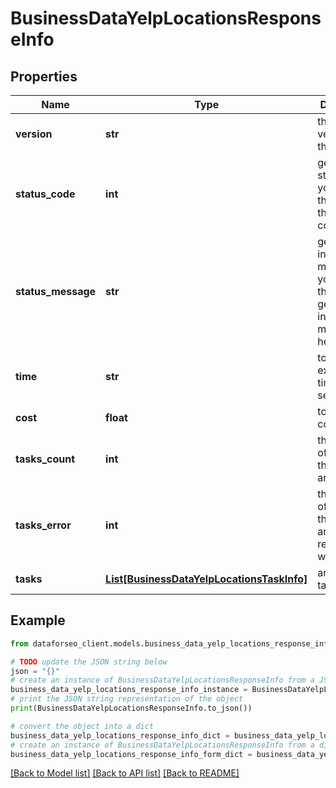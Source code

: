 # BusinessDataYelpLocationsResponseInfo


## Properties

Name | Type | Description | Notes
------------ | ------------- | ------------- | -------------
**version** | **str** | the current version of the API | [optional] 
**status_code** | **int** | general status code you can find the full list of the response codes here | [optional] 
**status_message** | **str** | general informational message you can find the full list of general informational messages here | [optional] 
**time** | **str** | total execution time, seconds | [optional] 
**cost** | **float** | total tasks cost, USD | [optional] 
**tasks_count** | **int** | the number of tasks in the tasks array | [optional] 
**tasks_error** | **int** | the number of tasks in the tasks array returned with an error | [optional] 
**tasks** | [**List[BusinessDataYelpLocationsTaskInfo]**](BusinessDataYelpLocationsTaskInfo.md) | array of tasks | [optional] 

## Example

```python
from dataforseo_client.models.business_data_yelp_locations_response_info import BusinessDataYelpLocationsResponseInfo

# TODO update the JSON string below
json = "{}"
# create an instance of BusinessDataYelpLocationsResponseInfo from a JSON string
business_data_yelp_locations_response_info_instance = BusinessDataYelpLocationsResponseInfo.from_json(json)
# print the JSON string representation of the object
print(BusinessDataYelpLocationsResponseInfo.to_json())

# convert the object into a dict
business_data_yelp_locations_response_info_dict = business_data_yelp_locations_response_info_instance.to_dict()
# create an instance of BusinessDataYelpLocationsResponseInfo from a dict
business_data_yelp_locations_response_info_form_dict = business_data_yelp_locations_response_info.from_dict(business_data_yelp_locations_response_info_dict)
```
[[Back to Model list]](../README.md#documentation-for-models) [[Back to API list]](../README.md#documentation-for-api-endpoints) [[Back to README]](../README.md)


